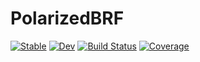 # PolarizedBRF

[![Stable](https://img.shields.io/badge/docs-stable-blue.svg)](https://JuliaRemoteSensing.github.io/PolarizedBRF.jl/stable/)
[![Dev](https://img.shields.io/badge/docs-dev-blue.svg)](https://JuliaRemoteSensing.github.io/PolarizedBRF.jl/dev/)
[![Build Status](https://github.com/JuliaRemoteSensing/PolarizedBRF.jl/actions/workflows/CI.yml/badge.svg?branch=main)](https://github.com/JuliaRemoteSensing/PolarizedBRF.jl/actions/workflows/CI.yml?query=branch%3Amain)
[![Coverage](https://codecov.io/gh/JuliaRemoteSensing/PolarizedBRF.jl/branch/main/graph/badge.svg)](https://codecov.io/gh/JuliaRemoteSensing/PolarizedBRF.jl)
